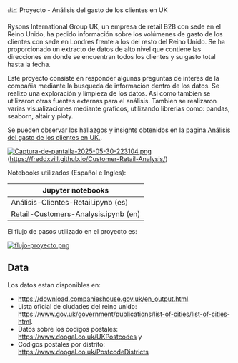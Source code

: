 #📈 Proyecto - Análisis del gasto de los clientes en UK 

Rysons International Group UK, un empresa de retail B2B con sede en el Reino Unido, ha pedido información sobre los volúmenes de gasto de los clientes con sede en Londres frente a los del resto del Reino Unido. Se ha proporcionado un extracto de datos de alto nivel que contiene las direcciones en donde se encuentran todos los clientes y su gasto total hasta la fecha. 

Este proyecto consiste en responder algunas preguntas de interes de la compañia mediante la busqueda de información dentro de los datos. Se realizo una exploración y limpieza de los datos. Asi como tambien se utilizaron otras fuentes externas para el análisis. Tambien se realizaron varias visualizaciones mediante graficos, utilizando librerias como: pandas, seaborn, altair y ploty.

Se pueden observar los hallazgos y insights obtenidos en la pagina [Análisis del gasto de los clientes en UK.](https://freddxvill.github.io/Customer-Retail-Analysis/).

[![Captura-de-pantalla-2025-05-30-223104.png](https://i.postimg.cc/y6Qk0RL5/Captura-de-pantalla-2025-05-30-223104.png)](https://postimg.cc/rz4VkDXC)(https://freddxvill.github.io/Customer-Retail-Analysis/)

Notebooks utilizados (Español e Ingles):

| Jupyter notebooks | 
| ------------- |
| Análisis-Clientes-Retail.ipynb (es)| 
| Retail-Customers-Analysis.ipynb (en)|

El flujo de pasos utilizado en el proyecto es:

[![flujo-proyecto.png](https://i.postimg.cc/nh4N74Hf/flujo-proyecto.png)](https://postimg.cc/hXGCR7z2)

## Data
Los datos estan disponibles en: 
* https://download.companieshouse.gov.uk/en_output.html.
* Lista oficial de ciudades del reino unido: https://www.gov.uk/government/publications/list-of-cities/list-of-cities-html.
* Datos sobre los codigos postales: https://www.doogal.co.uk/UKPostcodes y
* Codigos postales por distrito: https://www.doogal.co.uk/PostcodeDistricts